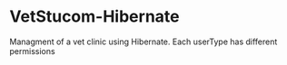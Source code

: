 # VetStucom-Hibernate
Managment of a vet clinic using Hibernate.
Each userType has different permissions
